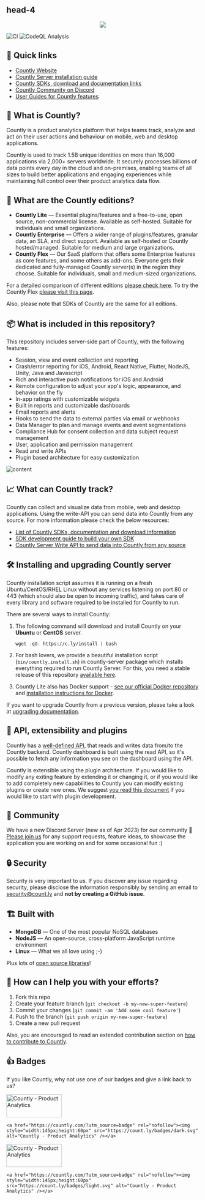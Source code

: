 ## head-4

<p align="center">
  <img width="auto" src="https://cms.count.ly/uploads/countly_github_56791635fe.png?updated_at=2023-04-05T09:56:43.491Z"/>
</p>

![CI](https://github.com/countly/countly-server/actions/workflows/main.yml/badge.svg)
![CodeQL Analysis](https://github.com/countly/countly-server/actions/workflows/codeql-analysis.yml/badge.svg)

## 🔗 Quick links

* [Countly Website](https://countly.com)
* [Countly Server installation guide](https://support.count.ly/hc/en-us/articles/360036862332-Installing-the-Countly-Server)
* [Countly SDKs, download and documentation links](https://support.count.ly/hc/en-us/articles/360037236571-Downloading-and-Installing-SDKs)
* [Countly Community on Discord](https://discord.gg/countly)
* [User Guides for Countly features](https://support.count.ly/hc/en-us/sections/7039354168729-User-Guides-Countly-22-x)

## 🌟 What is Countly?

Countly is a product analytics platform that helps teams track, analyze and act on their user actions and behaviour on mobile, web and desktop applications. 

Countly is used to track 1.5B unique identities on more than 16,000 applications via 2,000+ servers worldwide. It securely processes billions of data points every day in the cloud and on-premises, enabling teams of all sizes to build better applications and engaging experiences while maintaining full control over their product analytics data flow.

## 🚀 What are the Countly editions?                   

* **Countly Lite** — Essential plugins/features and a free-to-use, open source, non-commercial license. Available as self-hosted. Suitable for individuals and small organizations.
* **Countly Enterprise** — Offers a wider range of plugins/features, granular data, an SLA, and direct support. Available as self-hosted or Countly hosted/managed. Suitable for medium and large organizations.
* **Countly Flex** — Our SaaS platform that offers some Enterprise features as core features, and some others as add-ons. Everyone gets their dedicated and fully-managed Countly server(s) in the region they choose. Suitable for individuals, small and medium-sized organizations.  

For a detailed comparison of different editions [please check here](https://countly.com/pricing). To try the Countly Flex [please visit this page]([https://countly.com/flex](https://countly.com/flex)).

Also, please note that SDKs of Countly are the same for all editions.

## 📦 What is included in this repository?

This repository includes server-side part of Countly, with the following features: 

* Session, view and event collection and reporting
* Crash/error reporting for iOS, Android, React Native, Flutter, NodeJS, Unity, Java and Javascript
* Rich and interactive push notifications for iOS and Android
* Remote configuration to adjust your app's logic, appearance, and behavior on the fly
* In-app ratings with customizable widgets
* Built in reports and customizable dashboards
* Email reports and alerts
* Hooks to send the data to external parties via email or webhooks
* Data Manager to plan and manage events and event segmentations
* Compliance Hub for consent collection and data subject request management
* User, application and permission management
* Read and write APIs
* Plugin based architecture for easy customization

![content](https://count.ly/github/countly-highlights.png?v3)

## 📈 What can Countly track?

Countly can collect and visualize data from mobile, web and desktop applications. Using the write-API you can send data into Countly from any source. For more information please check the below resources: 

* [List of Countly SDKs, documentation and download information](https://support.count.ly/hc/en-us/articles/360037236571-Downloading-and-Installing-SDKs)
* [SDK development guide to build your own SDK](https://support.count.ly/hc/en-us/articles/360037753291-SDK-development-guide)
* [Countly Server Write API to send data into Countly from any source](https://api.count.ly/reference/i)

## 🛠️ Installing and upgrading Countly server

Countly installation script assumes it is running on a fresh Ubuntu/CentOS/RHEL Linux without any services listening on port 80 or 443 (which should also be open to incoming traffic), and takes care of every library and software required to be installed for Countly to run.

There are several ways to install Countly:

1. The following command will download and install Countly on your **Ubuntu** or **CentOS** server.

   `wget -qO- https://c.ly/install | bash`

2. For bash lovers, we provide a beautiful installation script (`bin/countly.install.sh`) in countly-server package which installs everything required to run Countly Server. For this, you need a stable release of this repository [available here](https://github.com/Countly/countly-server/releases).

3. Countly Lite also has Docker support - [see our official Docker repository](https://registry.hub.docker.com/r/countly/countly-server/) and [installation instructions for Docker](https://support.count.ly/hc/en-us/articles/360036862332-Installing-the-Countly-Server).

If you want to upgrade Countly from a previous version, please take a look at [upgrading documentation](https://support.count.ly/hc/en-us/articles/360037443652-Upgrading-the-Countly-Server).

## 🧩 API, extensibility and plugins

Countly has a [well-defined API](https://api.count.ly), that reads and writes data from/to the Countly backend. Countly dashboard is built using the read API, so it's possible to fetch any information you see on the dashboard using the API.

Countly is extensible using the plugin architecture. If you would like to modify any exiting feature by extending it or changing it, or if you would like to add completely new capabilities to Countly you can modify existing plugins or create new ones. We suggest [you read this document](https://support.count.ly/hc/en-us/articles/360036862392-Introduction) if you would like to start with plugin development.

## 💚 Community

We have a new Discord Server (new as of Apr 2023) for our community 🎉 [Please join us](https://discord.gg/countly) for any support requests, feature ideas, to showcase the application you are working on and for some occasional fun :)

## 🔒 Security

Security is very important to us. If you discover any issue regarding security, please disclose the information responsibly by sending an email to security@count.ly and **not by creating a GitHub issue**.

## 🏗️ Built with

* **MongoDB** — One of the most popular NoSQL databases
* **NodeJS** — An open-source, cross-platform JavaScript runtime environment
* **Linux** — What we all love using ;-)

Plus lots of [open source libraries](https://support.count.ly/hc/en-us/articles/360037092232-Open-source-components)!         

## 🤝 How can I help you with your efforts?

1. Fork this repo
2. Create your feature branch (`git checkout -b my-new-super-feature`)
3. Commit your changes (`git commit -am 'Add some cool feature'`)
4. Push to the branch (`git push origin my-new-super-feature`)
5. Create a new pull request

Also, you are encouraged to read an extended contribution section on [how to contribute to Countly](https://github.com/Countly/countly-server/blob/master/CONTRIBUTING.md).

## 👍 Badges

If you like Countly, why not use one of our badges and give a link back to us?

<a href="https://countly.com/?utm_source=badge" rel="nofollow"><img style="width:145px;height:60px" src="https://count.ly/badges/dark.svg?v2" alt="Countly - Product Analytics" /></a>

    <a href="https://countly.com/?utm_source=badge" rel="nofollow"><img style="width:145px;height:60px" src="https://count.ly/badges/dark.svg" alt="Countly - Product Analytics" /></a>

<a href="https://countly.com/?utm_source=badge" rel="nofollow"><img style="width:145px;height:60px" src="https://count.ly/badges/light.svg?v2" alt="Countly - Product Analytics" /></a>

    <a href="https://countly.com/?utm_source=badge" rel="nofollow"><img style="width:145px;height:60px" src="https://count.ly/badges/light.svg" alt="Countly - Product Analytics" /></a>

